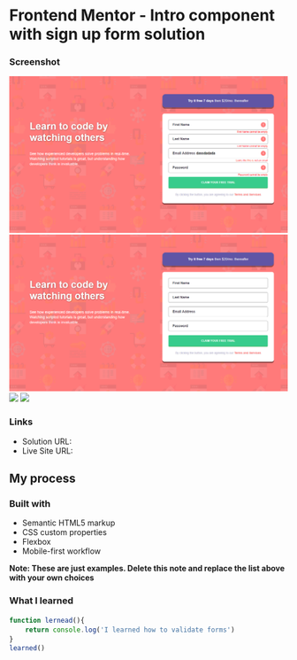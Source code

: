 # Frontend Mentor - Intro component with sign up form solution

### Screenshot

![](./screenshots/actived-status.PNG)
![](./screenshots/desktop.PNG)
![](./screenshots/mobile1.PNG.PNG)
![](./screenshots/mobile2.PNG.PNG)


### Links

- Solution URL: [](https://github.com/Wellissonb/intro-component-with-signup-form-master)
- Live Site URL: [](https://wellissonb.github.io/intro-component-with-signup-form-master/)

## My process

### Built with

- Semantic HTML5 markup
- CSS custom properties
- Flexbox
- Mobile-first workflow


**Note: These are just examples. Delete this note and replace the list above with your own choices**

### What I learned


```js
function lernead(){
    return console.log('I learned how to validate forms')
}
learned()
```

